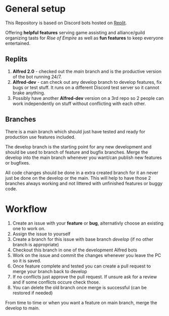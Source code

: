 # General setup

This Repository is based on Discord bots hosted on [Replit](https://www.replit.com).

Offering **helpful features** serving game assisting and alliance/guild organizing tasts for *Rise of Empire* as well as **fun features** to keep everyone entertained.

## Replits

1) **Alfred 2.0** - checked out the *main* branch and is the productive version of the bot running 24/7.
2) **Alfred-dev** - can check out any develop branch to develop features, fix bugs or test stuff. It runs on a different Discord test server so it cannot brake anything. 
3) Possibly have another **Alfred-dev** version on a 3rd repo so 2 people can work independently on stuff without conflicting with each other.

## Branches

There is a main branch which should just have tested and ready for production use features included. 

The develop branch is the starting point for any new development and should be used to branch of feature and bugfix branches. Merge the develop into the main branch whenever you want/can publish new features or bugfixes. 

All code changes should be done in a extra created branch for it an never just be done on the develop or the main. This will help to have those 2 branches always working and not littered with unfinished features or buggy code.


# Workflow

1) Create an issue with your **feature** or **bug**, alternativly choose an existing one to work on.
2) Assign the issue to yourself
3) Create a branch for this issue with base branch *develop* (if no other branch is appropriate)
4) Checkout this branch in one of the development Alfred bots
5) Work on the issue and commit the changes whenever you leave the PC so it is saved.
6) Once feature complete and tested you can create a pull request to merge your branch back to develop
7) If no conflicts just approve the pull request. If unsure ask for a review and if some conflicts occure check those.
8) You can delete the old branch once merge is successful (can be restored if needed)

From time to time or when you want a feature on main branch, merge the develop to main.
